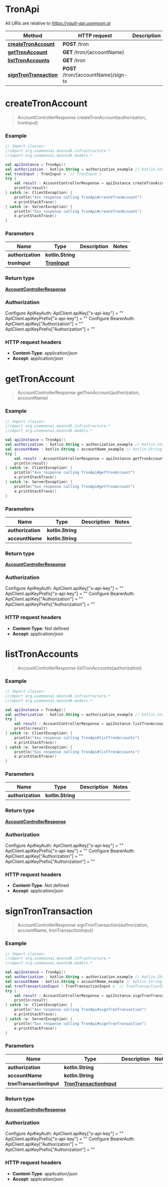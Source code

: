 # TronApi

All URIs are relative to *https://vault-api.usemoon.ai*

Method | HTTP request | Description
------------- | ------------- | -------------
[**createTronAccount**](TronApi.md#createTronAccount) | **POST** /tron | 
[**getTronAccount**](TronApi.md#getTronAccount) | **GET** /tron/{accountName} | 
[**listTronAccounts**](TronApi.md#listTronAccounts) | **GET** /tron | 
[**signTronTransaction**](TronApi.md#signTronTransaction) | **POST** /tron/{accountName}/sign-tx | 


<a id="createTronAccount"></a>
# **createTronAccount**
> AccountControllerResponse createTronAccount(authorization, tronInput)



### Example
```kotlin
// Import classes:
//import org.usemoonai.moonsdk.infrastructure.*
//import org.usemoonai.moonsdk.models.*

val apiInstance = TronApi()
val authorization : kotlin.String = authorization_example // kotlin.String | 
val tronInput : TronInput =  // TronInput | 
try {
    val result : AccountControllerResponse = apiInstance.createTronAccount(authorization, tronInput)
    println(result)
} catch (e: ClientException) {
    println("4xx response calling TronApi#createTronAccount")
    e.printStackTrace()
} catch (e: ServerException) {
    println("5xx response calling TronApi#createTronAccount")
    e.printStackTrace()
}
```

### Parameters

Name | Type | Description  | Notes
------------- | ------------- | ------------- | -------------
 **authorization** | **kotlin.String**|  |
 **tronInput** | [**TronInput**](TronInput.md)|  |

### Return type

[**AccountControllerResponse**](AccountControllerResponse.md)

### Authorization


Configure ApiKeyAuth:
    ApiClient.apiKey["x-api-key"] = ""
    ApiClient.apiKeyPrefix["x-api-key"] = ""
Configure BearerAuth:
    ApiClient.apiKey["Authorization"] = ""
    ApiClient.apiKeyPrefix["Authorization"] = ""

### HTTP request headers

 - **Content-Type**: application/json
 - **Accept**: application/json

<a id="getTronAccount"></a>
# **getTronAccount**
> AccountControllerResponse getTronAccount(authorization, accountName)



### Example
```kotlin
// Import classes:
//import org.usemoonai.moonsdk.infrastructure.*
//import org.usemoonai.moonsdk.models.*

val apiInstance = TronApi()
val authorization : kotlin.String = authorization_example // kotlin.String | 
val accountName : kotlin.String = accountName_example // kotlin.String | 
try {
    val result : AccountControllerResponse = apiInstance.getTronAccount(authorization, accountName)
    println(result)
} catch (e: ClientException) {
    println("4xx response calling TronApi#getTronAccount")
    e.printStackTrace()
} catch (e: ServerException) {
    println("5xx response calling TronApi#getTronAccount")
    e.printStackTrace()
}
```

### Parameters

Name | Type | Description  | Notes
------------- | ------------- | ------------- | -------------
 **authorization** | **kotlin.String**|  |
 **accountName** | **kotlin.String**|  |

### Return type

[**AccountControllerResponse**](AccountControllerResponse.md)

### Authorization


Configure ApiKeyAuth:
    ApiClient.apiKey["x-api-key"] = ""
    ApiClient.apiKeyPrefix["x-api-key"] = ""
Configure BearerAuth:
    ApiClient.apiKey["Authorization"] = ""
    ApiClient.apiKeyPrefix["Authorization"] = ""

### HTTP request headers

 - **Content-Type**: Not defined
 - **Accept**: application/json

<a id="listTronAccounts"></a>
# **listTronAccounts**
> AccountControllerResponse listTronAccounts(authorization)



### Example
```kotlin
// Import classes:
//import org.usemoonai.moonsdk.infrastructure.*
//import org.usemoonai.moonsdk.models.*

val apiInstance = TronApi()
val authorization : kotlin.String = authorization_example // kotlin.String | 
try {
    val result : AccountControllerResponse = apiInstance.listTronAccounts(authorization)
    println(result)
} catch (e: ClientException) {
    println("4xx response calling TronApi#listTronAccounts")
    e.printStackTrace()
} catch (e: ServerException) {
    println("5xx response calling TronApi#listTronAccounts")
    e.printStackTrace()
}
```

### Parameters

Name | Type | Description  | Notes
------------- | ------------- | ------------- | -------------
 **authorization** | **kotlin.String**|  |

### Return type

[**AccountControllerResponse**](AccountControllerResponse.md)

### Authorization


Configure ApiKeyAuth:
    ApiClient.apiKey["x-api-key"] = ""
    ApiClient.apiKeyPrefix["x-api-key"] = ""
Configure BearerAuth:
    ApiClient.apiKey["Authorization"] = ""
    ApiClient.apiKeyPrefix["Authorization"] = ""

### HTTP request headers

 - **Content-Type**: Not defined
 - **Accept**: application/json

<a id="signTronTransaction"></a>
# **signTronTransaction**
> AccountControllerResponse signTronTransaction(authorization, accountName, tronTransactionInput)



### Example
```kotlin
// Import classes:
//import org.usemoonai.moonsdk.infrastructure.*
//import org.usemoonai.moonsdk.models.*

val apiInstance = TronApi()
val authorization : kotlin.String = authorization_example // kotlin.String | 
val accountName : kotlin.String = accountName_example // kotlin.String | 
val tronTransactionInput : TronTransactionInput =  // TronTransactionInput | 
try {
    val result : AccountControllerResponse = apiInstance.signTronTransaction(authorization, accountName, tronTransactionInput)
    println(result)
} catch (e: ClientException) {
    println("4xx response calling TronApi#signTronTransaction")
    e.printStackTrace()
} catch (e: ServerException) {
    println("5xx response calling TronApi#signTronTransaction")
    e.printStackTrace()
}
```

### Parameters

Name | Type | Description  | Notes
------------- | ------------- | ------------- | -------------
 **authorization** | **kotlin.String**|  |
 **accountName** | **kotlin.String**|  |
 **tronTransactionInput** | [**TronTransactionInput**](TronTransactionInput.md)|  |

### Return type

[**AccountControllerResponse**](AccountControllerResponse.md)

### Authorization


Configure ApiKeyAuth:
    ApiClient.apiKey["x-api-key"] = ""
    ApiClient.apiKeyPrefix["x-api-key"] = ""
Configure BearerAuth:
    ApiClient.apiKey["Authorization"] = ""
    ApiClient.apiKeyPrefix["Authorization"] = ""

### HTTP request headers

 - **Content-Type**: application/json
 - **Accept**: application/json

